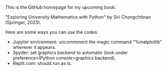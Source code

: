 This is the GitHub homepage for my upcoming book:

"Exploring University Mathematics with Python" by Siri Chongchitnan (Springer, 2023).

Here are some ways you can use the codes.
- Jupyter environment: uncommment the magic command "%matplotlib" wherever it appears.
- Spyder: set graphics backend to automatic (look under preference>IPython console>graphics backend).
- Replit.com: should run as is.
